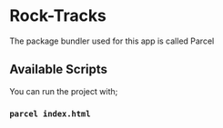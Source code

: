 # Rock-Tracks

The package bundler used for this app is called Parcel

## Available Scripts

You can run the project with;

### `parcel index.html`
